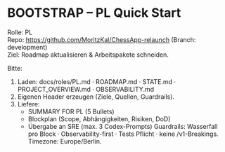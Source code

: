 # BOOTSTRAP – PL Quick Start

Rolle: PL  
Repo: https://github.com/MoritzKal/ChessApp-relaunch (Branch: development)  
Ziel: Roadmap aktualisieren & Arbeitspakete schneiden.

Bitte:

1. Laden: docs/roles/PL.md · ROADMAP.md · STATE.md · PROJECT_OVERVIEW.md · OBSERVABILITY.md
2. Eigenen Header erzeugen (Ziele, Quellen, Guardrails).
3. Liefere:
   - SUMMARY FOR PL (5 Bullets)
   - Blockplan (Scope, Abhängigkeiten, Risiken, DoD)
   - Übergabe an SRE (max. 3 Codex-Prompts)
     Guardrails: Wasserfall pro Block · Observability-first · Tests Pflicht · keine /v1-Breakings.  
     Timezone: Europe/Berlin.
